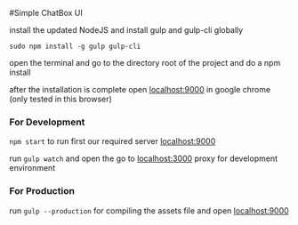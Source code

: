 #Simple ChatBox UI

install the updated NodeJS and install gulp and gulp-cli globally

`sudo npm install -g gulp gulp-cli`

open the terminal and go to the directory root of the project and do a npm install

after the installation is complete open [localhost:9000](localhost:9000) in google chrome (only tested in this browser)

### For Development

`npm start` to run first our required server [localhost:9000](localhost:9000)

run `gulp watch` and open the go to [localhost:3000](localhost:3000) proxy for development environment

### For Production
run `gulp --production` for compiling the assets file and open [localhost:9000](localhost:9000)
